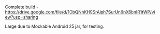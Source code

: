 Complete build - https://drive.google.com/file/d/1ObQNhKH9SrAiph7SurUn6nX6bnIR1tWP/view?usp=sharing

Large due to Mockable Android 25 jar, for testing.
